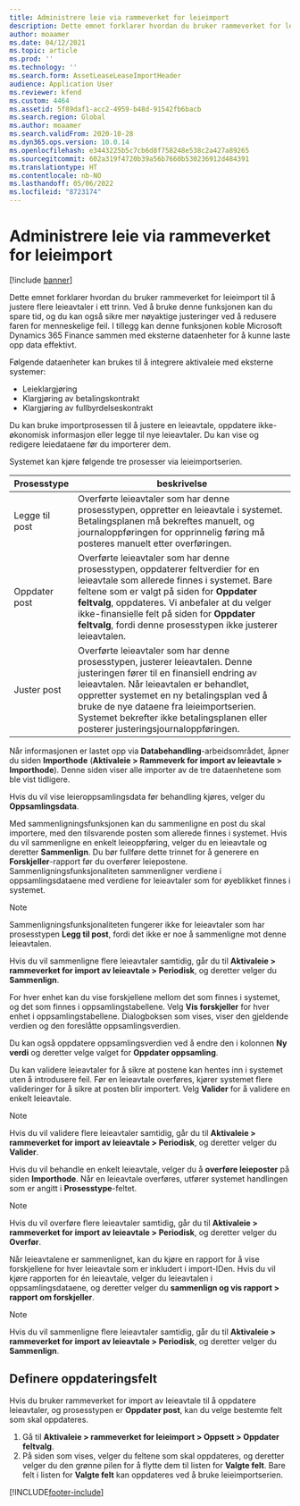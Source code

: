 ```yaml
---
title: Administrere leie via rammeverket for leieimport
description: Dette emnet forklarer hvordan du bruker rammeverket for leieimport til å justere flere leieavtaler samtidig.
author: moaamer
ms.date: 04/12/2021
ms.topic: article
ms.prod: ''
ms.technology: ''
ms.search.form: AssetLeaseLeaseImportHeader
audience: Application User
ms.reviewer: kfend
ms.custom: 4464
ms.assetid: 5f89daf1-acc2-4959-b48d-91542fb6bacb
ms.search.region: Global
ms.author: moaamer
ms.search.validFrom: 2020-10-28
ms.dyn365.ops.version: 10.0.14
ms.openlocfilehash: e3443225b5c7cb6d8f758248e538c2a427a89265
ms.sourcegitcommit: 602a319f4720b39a56b7660b530236912d484391
ms.translationtype: HT
ms.contentlocale: nb-NO
ms.lasthandoff: 05/06/2022
ms.locfileid: "8723174"
---
```

# <a name="manage-leases-through-the-lease-import-framework"></a>Administrere leie via rammeverket for leieimport

[!include [banner](../includes/banner.md)]

Dette emnet forklarer hvordan du bruker rammeverket for leieimport til å justere flere leieavtaler i ett trinn. Ved å bruke denne funksjonen kan du spare tid, og du kan også sikre mer nøyaktige justeringer ved å redusere faren for menneskelige feil. I tillegg kan denne funksjonen koble Microsoft Dynamics 365 Finance sammen med eksterne dataenheter for å kunne laste opp data effektivt.

Følgende dataenheter kan brukes til å integrere aktivaleie med eksterne systemer:

- Leieklargjøring
- Klargjøring av betalingskontrakt
- Klargjøring av fullbyrdelseskontrakt

Du kan bruke importprosessen til å justere en leieavtale, oppdatere ikke-økonomisk informasjon eller legge til nye leieavtaler. Du kan vise og redigere leiedataene før du importerer dem.

Systemet kan kjøre følgende tre prosesser via leieimportserien.

| Prosesstype  | beskrivelse |
|---------------|-------------|
| Legge til post    | Overførte leieavtaler som har denne prosesstypen, oppretter en leieavtale i systemet. Betalingsplanen må bekreftes manuelt, og journaloppføringen for opprinnelig føring må posteres manuelt etter overføringen. |
| Oppdater post | Overførte leieavtaler som har denne prosesstypen, oppdaterer feltverdier for en leieavtale som allerede finnes i systemet. Bare feltene som er valgt på siden for **Oppdater feltvalg**, oppdateres. Vi anbefaler at du velger ikke-finansielle felt på siden for **Oppdater feltvalg**, fordi denne prosesstypen ikke justerer leieavtalen. |
| Juster post | Overførte leieavtaler som har denne prosesstypen, justerer leieavtalen. Denne justeringen fører til en finansiell endring av leieavtalen. Når leieavtalen er behandlet, oppretter systemet en ny betalingsplan ved å bruke de nye dataene fra leieimportserien. Systemet bekrefter ikke betalingsplanen eller posterer justeringsjournaloppføringen. |

Når informasjonen er lastet opp via **Databehandling**-arbeidsområdet, åpner du siden **Importhode** (**Aktivaleie \> Rammeverk for import av leieavtale \> Importhode**). Denne siden viser alle importer av de tre dataenhetene som ble vist tidligere.

Hvis du vil vise leieroppsamlingsdata før behandling kjøres, velger du **Oppsamlingsdata**.

Med sammenligningsfunksjonen kan du sammenligne en post du skal importere, med den tilsvarende posten som allerede finnes i systemet. Hvis du vil sammenligne en enkelt leieoppføring, velger du en leieavtale og deretter **Sammenlign**. Du bør fullføre dette trinnet for å generere en **Forskjeller**-rapport før du overfører leiepostene. Sammenligningsfunksjonaliteten sammenligner verdiene i oppsamlingsdataene med verdiene for leieavtaler som for øyeblikket finnes i systemet.

> [!NOTE]
> Sammenligningsfunksjonaliteten fungerer ikke for leieavtaler som har prosesstypen **Legg til post**, fordi det ikke er noe å sammenligne mot denne leieavtalen.
>
> Hvis du vil sammenligne flere leieavtaler samtidig, går du til **Aktivaleie \> rammeverket for import av leieavtale \> Periodisk**, og deretter velger du **Sammenlign**.

For hver enhet kan du vise forskjellene mellom det som finnes i systemet, og det som finnes i oppsamlingstabellene. Velg **Vis forskjeller** for hver enhet i oppsamlingstabellene. Dialogboksen som vises, viser den gjeldende verdien og den foreslåtte oppsamlingsverdien.

Du kan også oppdatere oppsamlingsverdien ved å endre den i kolonnen **Ny verdi** og deretter velge valget for **Oppdater oppsamling**.

Du kan validere leieavtaler for å sikre at postene kan hentes inn i systemet uten å introdusere feil. Før en leieavtale overføres, kjører systemet flere valideringer for å sikre at posten blir importert. Velg **Valider** for å validere en enkelt leieavtale.

> [!NOTE]
> Hvis du vil validere flere leieavtaler samtidig, går du til **Aktivaleie \> rammeverket for import av leieavtale \> Periodisk**, og deretter velger du **Valider**.

Hvis du vil behandle en enkelt leieavtale, velger du å **overføre leieposter** på siden **Importhode**. Når en leieavtale overføres, utfører systemet handlingen som er angitt i **Prosesstype**-feltet.

> [!NOTE]
> Hvis du vil overføre flere leieavtaler samtidig, går du til **Aktivaleie \> rammeverket for import av leieavtale \> Periodisk**, og deretter velger du **Overfør**.

Når leieavtalene er sammenlignet, kan du kjøre en rapport for å vise forskjellene for hver leieavtale som er inkludert i import-IDen. Hvis du vil kjøre rapporten for én leieavtale, velger du leieavtalen i oppsamlingsdataene, og deretter velger du **sammenlign og vis rapport \> rapport om forskjeller**.

> [!NOTE]
> Hvis du vil sammenligne flere leieavtaler samtidig, går du til **Aktivaleie \> rammeverket for import av leieavtale \> Periodisk**, og deretter velger du **Sammenlign**. 

## <a name="set-up-update-fields"></a>Definere oppdateringsfelt

Hvis du bruker rammeverket for import av leieavtale til å oppdatere leieavtaler, og prosesstypen er **Oppdater post**, kan du velge bestemte felt som skal oppdateres.

1. Gå til **Aktivaleie \> rammeverket for leieimport \> Oppsett \> Oppdater feltvalg**.
2. På siden som vises, velger du feltene som skal oppdateres, og deretter velger du den grønne pilen for å flytte dem til listen for **Valgte felt**. Bare felt i listen for **Valgte felt** kan oppdateres ved å bruke leieimportserien.


[!INCLUDE[footer-include](../../includes/footer-banner.md)]
